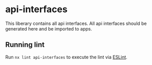 # api-interfaces

This liberary contains all api interfaces. All api interfaces should be generated here and be imported to apps.

## Running lint

Run `nx lint api-interfaces` to execute the lint via [ESLint](https://eslint.org/).
